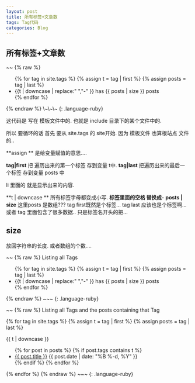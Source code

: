 ```yaml
---
layout: post
title: 所有标签+文章数
tags: Tag代码
categories: Blog
---
```


## 所有标签+文章数
\~\~
 {% raw %}
<ul class="tags">
{% for tag in site.tags %}
  {% assign t = tag | first %}
  {% assign posts = tag | last %}
  <li>{{t | downcase | replace:" ","-" }} has {{ posts | size }} posts</li>
{% endfor %}
</ul>
{% endraw %}
\~\~\~
{: .language-ruby}



这代码是 写在 模板文件中的.
也就是 include 目录下的某个文件中的.


所以 要循环的话 首先 要从 site.tags 的 site开始.
因为 模板文件 也算根站点 文件的..


**assign **
是给变量赋值的意思....

**tag|first**  把 遍历出来的第一个标签 存到变量 t中.
**tag|last**  把遍历出来的最后一个标签 存到变量 posts 中

li 里面的 就是显示出来的内容.

**t | downcase **  所有标签字母都变成小写. 
**标签里面的空格 替换成-**
**posts | size**
这里posts 是数组???  tag first既然是个标签...
tag last 应该也是个标签啊...
或者 tag 里面包含了很多数据.. 只是标签名开头的把...


## size
放回字符串的长度.  或者数组的个数....





\~\~
 {% raw %}
Listing all Tags
<ul class="tags">
{% for tag in site.tags %}
  {% assign t = tag | first %}
  {% assign posts = tag | last %}
  <li>{{t | downcase | replace:" ","-" }} has {{ posts | size }} posts</li>
{% endfor %}
</ul>
{% endraw %}
~~~
{: .language-ruby}






~~
 {% raw %}
Listing all Tags and the posts containing that Tag

{% for tag in site.tags %}
  {% assign t = tag | first %}
  {% assign posts = tag | last %}

{{ t | downcase }}
<ul>
{% for post in posts %}
  {% if post.tags contains t %}
  <li>
    <a href="{{ post.url }}">{{ post.title }}</a>
    <span class="date">{{ post.date | date: "%B %-d, %Y"  }}</span>
  </li>
  {% endif %}
{% endfor %}
</ul>
{% endfor %}
{% endraw %}
~~~
{: .language-ruby}


